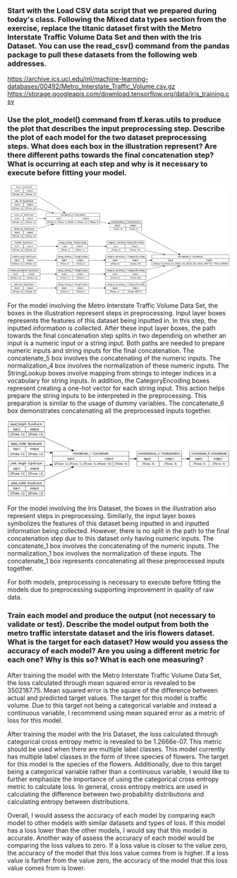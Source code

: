 ### Start with the Load CSV data script that we prepared during today's class. Following the Mixed data types section from the exercise, replace the titanic dataset first with the Metro Interstate Traffic Volume Data Set and then with the Iris Dataset. You can use the read_csv() command from the pandas package to pull these datasets from the following web addresses.

https://archive.ics.uci.edu/ml/machine-learning-databases/00492/Metro_Interstate_Traffic_Volume.csv.gz
https://storage.googleapis.com/download.tensorflow.org/data/iris_training.csv

### Use the plot_model() command from tf.keras.utils to produce the plot that describes the input preprocessing step. Describe the plot of each model for the two dataset preprocessing steps. What does each box in the illustration represent? Are there different paths towards the final concatenation step? What is occurring at each step and why is it necessary to execute before fitting your model. 

![img_46.png](img_46.png)

For the model involving the Metro Interstate Traffic Volume Data Set, the boxes in the illustration represent steps in preprocessing. Input layer boxes represents the features of this dataset being inputted in. In this step, the inputted information is collected. After these input layer boxes, the path towards the final concatenation step splits in two depending on whether an input is a numeric input or a string input. Both paths are needed to prepare numeric inputs and string inputs for the final concatenation. The concatenate_5 box involves the concatenating of the numeric inputs. The normalization_4 box involves the normalization of these numeric inputs. The StringLookup boxes involve mapping from strings to integer indices in a vocabulary for string inputs. In addition, the CategoryEncoding boxes represent creating a one-hot vector for each string input. This action helps prepare the string inputs to be interpreted in the preprocessing. This preparation is similar to the usage of dummy variables. The concatenate_6 box demonstrates concatenating all the preprocessed inputs together.

![img_47.png](img_47.png)

For the model involving the Iris Dataset, the boxes in the illustration also represent steps in preprocessing. Similarly, the input layer boxes symbolizes the features of this dataset being inputted in and inputted information being collected. However, there is no split in the path to the final concatenation step due to this dataset only having numeric inputs. The concatenate_1 box involves the concatenating of the numeric inputs. The normalization_1 box involves the normalization of these inputs. The concatenate_1 box represents concatenating all these preprocessed inputs together.

For both models, preprocessing is necessary to execute before fitting the models due to preprocessing supporting improvement in quality of raw data.

### Train each model and produce the output (not necessary to validate or test). Describe the model output from both the metro traffic interstate dataset and the iris flowers dataset. What is the target for each dataset? How would you assess the accuracy of each model? Are you using a different metric for each one? Why is this so? What is each one measuring?

After training the model with the Metro Interstate Traffic Volume Data Set, the loss calculated through mean squared error is revealed to be 3502187.75. Mean squared error is the square of the difference between actual and predicted target values. The target for this model is traffic volume. Due to this target not being a categorical variable and instead a continuous variable, I recommend using mean squared error as a metric of loss for this model.

After training the model with the Iris Dataset, the loss calculated through categorical cross entropy metric is revealed to be 1.2666e-07. This metric should be used when there are multiple label classes. This model currently has multiple label classes in the form of three species of flowers. The target for this model is the species of the flowers. Additionally, due to this target being a categorical variable rather than a continuous variable, I would like to further emphasize the importance of using the categorical cross entropy metric to calculate loss. In general, cross entropy metrics are used in calculating the difference between two probability distributions and calculating entropy between distributions. 

Overall, I would assess the accuracy of each model by comparing each model to other models with similar datasets and types of loss. If this model has a loss lower than the other models, I would say that this model is accurate. Another way of assess the accuracy of each model would be comparing the loss values to zero. If a loss value is closer to the value zero, the accuracy of the model that this loss value comes from is higher. If a loss value is farther from the value zero, the accuracy of the model that this loss value comes from is lower.  
